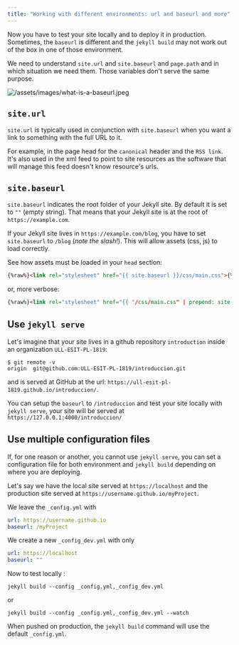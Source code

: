 ```yaml
---
title: "Working with different environments: url and baseurl and more"
---
```



Now you have to test your site locally and to deploy it in production. Sometimes, the `baseurl` is different and the `jekyll build` may not work out of the box in one of those environment.

We need to understand `site.url` and `site.baseurl` and `page.path` and in which situation we need them. Those variables don't serve the same purpose.

![/assets/images/what-is-a-baseurl.jpeg]({{site.baseurl}}/assets/images/what-is-a-baseurl.jpeg)

## `site.url`

`site.url` is typically used in conjunction with `site.baseurl` when you want a link to something with the full URL to it. 

For example, in the page head for the `canonical` header and the `RSS link`. It's also used in the xml feed to point to site resources as the software that will manage this feed doesn't know resource's urls.

## `site.baseurl`

`site.baseurl` indicates the root folder of your Jekyll site. By default it is set to `""` (empty string). That means that your Jekyll site is at the root of `https://example.com`.

If your Jekyll site lives in `https://example.com/blog`, you have to set `site.baseurl` to `/blog` (*note the slash!*). This will allow assets (css, js) to load correctly.

See how assets must be loaded in your `head` section:

```html
{%raw%}<link rel="stylesheet" href="{{ site.baseurl }}/css/main.css">{%endraw%}
```  

or, more verbose:

```html
{%raw%}<link rel="stylesheet" href="{{ "/css/main.css" | prepend: site.baseurl }}">{%endraw%}
```   

## Use `jekyll serve`

Let's imagine that your site lives in a github repository `introduction` inside an organization `ULL-ESIT-PL-1819`:

```
$ git remote -v
origin	git@github.com:ULL-ESIT-PL-1819/introduccion.git
```

and is served at GitHub at the url: `https://ull-esit-pl-1819.github.io/introduccion/`.

You can setup the `baseurl` to `/introduccion` and test your site locally with `jekyll serve`, your site will be served at `https://127.0.0.1:4000/introduccion/`

## Use multiple configuration files

If, for one reason or another, you cannot use `jekyll serve`, you can set a configuration file for both environment and `jekyll build` depending on where you are deploying.

Let's say we have the local site served at `https://localhost` and the production site served at `https://username.github.io/myProject`.

We leave the `_config.yml` with 

```yml
url: https://username.github.io
baseurl: /myProject
```

We create a new `_config_dev.yml` with only 

```yml
url: https://localhost 
baseurl: ""
```

Now to test locally :

    jekyll build --config _config.yml,_config_dev.yml
    

or

    jekyll build --config _config.yml,_config_dev.yml --watch
    

When pushed on production, the <code>jekyll build</code> command will use the default <code>_config.yml</code>.
